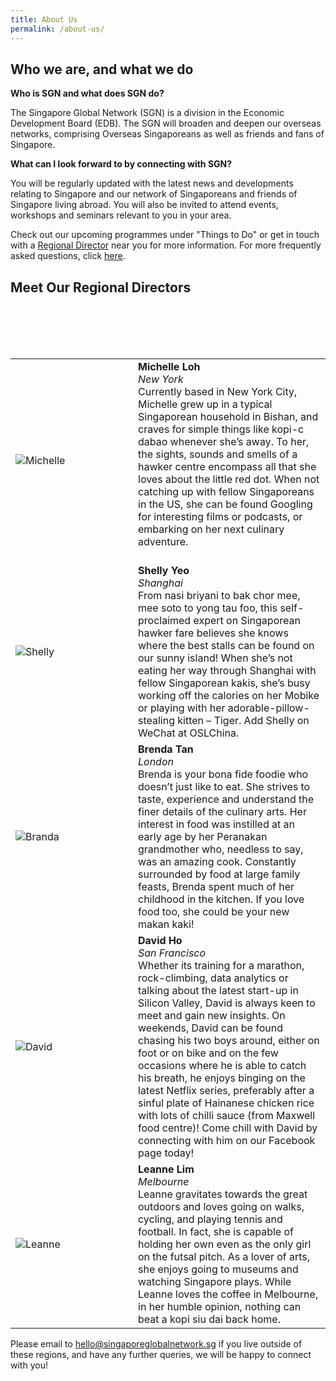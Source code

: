 ```yaml
---
title: About Us
permalink: /about-us/
---
```

## Who we are, and what we do

**Who is SGN and what does SGN do?**

The Singapore Global Network (SGN) is a division in the Economic Development Board (EDB). The SGN will broaden and deepen our overseas networks, comprising Overseas Singaporeans as well as friends and fans of Singapore.

**What can I look forward to by connecting with SGN?**

You will be regularly updated with the latest news and developments relating to Singapore and our network of Singaporeans and friends of Singapore living abroad. You will also be invited to attend events, workshops and seminars relevant to you in your area.

Check out our upcoming programmes under "Things to Do" or get in touch with a [Regional Director](#regional-directors) near you for more information. For more frequently asked questions, click [here](https://www.singaporeglobalnetwork.com/faq/).

## <a id="regional-directors"></a>Meet Our Regional Directors
<table style="width: 100%;" border="0" cellpadding="10">
<tr>
<td style="width: 180px;"><img src="/images/michelle.png" alt="Michelle" /></td>
<td><strong>Michelle Loh</strong><br/><i>New York</i><br/>Currently based in New York City, Michelle grew up in a typical Singaporean household in Bishan, and craves for simple things like kopi-c dabao whenever she’s away. To her, the sights, sounds and smells of a hawker centre encompass all that she loves about the little red dot. When not catching up with fellow Singaporeans in the US, she can be found Googling for interesting films or podcasts, or embarking on her next culinary adventure.<br /><br/></td>
</tr>

<tr>
<br>
<td style="width: 180px;"><img src="/images/shelly.png" alt="Shelly" /></td>
<td><strong>Shelly Yeo</strong><br/><i>Shanghai</i><br/>From nasi briyani to bak chor mee, mee soto to yong tau foo, this self-proclaimed expert on Singaporean hawker fare believes she knows where the best stalls can be found on our sunny island! When she’s not eating her way through Shanghai with fellow Singaporean kakis, she’s busy working off the calories on her Mobike or playing with her adorable-pillow-stealing kitten – Tiger. Add Shelly on WeChat at OSLChina.<br /></td>
</tr>

<tr>
<br>
<td style="width: 180px;"><img src="/images/brenda.png" alt="Branda" /></td>
<td><strong>Brenda Tan</strong><br/><i>London</i><br/>Brenda is your bona fide foodie who doesn’t just like to eat. She strives to taste, experience and understand the finer details of the culinary arts. Her interest in food was instilled at an early age by her Peranakan grandmother who, needless to say, was an amazing cook. Constantly surrounded by food at large family feasts, Brenda spent much of her childhood in the kitchen. If you love food too, she could be your new makan kaki!<br /></td>
</tr>

<tr>
<br>
<td style="width: 180px;"><img src="/images/david.png" alt="David" /></td>
<td><strong>David Ho</strong><br/><i>San Francisco</i><br/>Whether its training for a marathon, rock-climbing, data analytics or talking about the latest start-up in Silicon Valley, David is always keen to meet and gain new insights. On weekends, David can be found chasing his two boys around, either on foot or on bike and on the few occasions where he is able to catch his breath, he enjoys binging on the latest Netflix series, preferably after a sinful plate of Hainanese chicken rice with lots of chilli sauce (from Maxwell food centre)! Come chill with David by connecting with him on our Facebook page today!<br /></td>
</tr>

<tr>
<br>
<td style="width: 180px;"><img src="/images/leanne.png" alt="Leanne" /></td>
<td><strong>Leanne Lim</strong><br/><i>Melbourne</i><br/>Leanne gravitates towards the great outdoors and loves going on walks, cycling, and playing tennis and football. In fact, she is capable of holding her own even as the only girl on the futsal pitch. As a lover of arts, she enjoys going to museums and watching Singapore plays. While Leanne loves the coffee in Melbourne, in her humble opinion, nothing can beat a kopi siu dai back home.<br /></td>
</tr>

</table>

Please email to hello@singaporeglobalnetwork.sg if you live outside of these regions, and have any further queries, we will be happy to connect with you!

